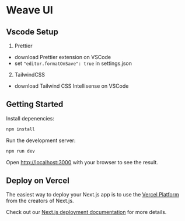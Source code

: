 # Weave UI  

## Vscode Setup 
1. Prettier
  - download Prettier extension on VSCode 
  - set `"editor.formatOnSave": true` in settings.json
2. TailwindCSS
  - download Tailwind CSS Intellisense on VSCode

## Getting Started

Install depenencies:
```bash
npm install 
```
Run the development server:

```bash
npm run dev
```

Open [http://localhost:3000](http://localhost:3000) with your browser to see the result.


## Deploy on Vercel

The easiest way to deploy your Next.js app is to use the [Vercel Platform](https://vercel.com/new?utm_medium=default-template&filter=next.js&utm_source=create-next-app&utm_campaign=create-next-app-readme) from the creators of Next.js.

Check out our [Next.js deployment documentation](https://nextjs.org/docs/deployment) for more details.
